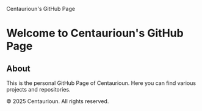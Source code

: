   Centaurioun's GitHub Page

# Welcome to Centaurioun's GitHub Page

## About

This is the personal GitHub Page of Centaurioun. Here you can find various projects and repositories.

© 2025 Centaurioun. All rights reserved.